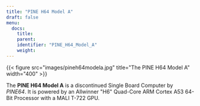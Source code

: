 ```yaml
---
title: "PINE H64 Model A"
draft: false
menu:
  docs:
    title:
    parent:
    identifier: "PINE_H64_Model_A"
    weight: 
---
```


{{< figure src="images/pineh64modela.jpg" title="The PINE H64 Model A" width="400" >}}

The **PINE H64 Model A** is a discontinued Single Board Computer by _PINE64_. It is powered by an Allwinner "H6" Quad-Core ARM Cortex A53 64-Bit Processor with a MALI T-722 GPU.
